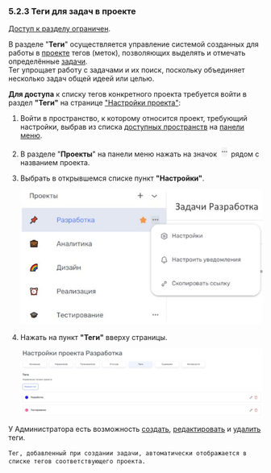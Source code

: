 ### 5.2.3 Теги для задач в проекте

[Доступ к разделу ограничен](9_roles/9.2_access.md).  

В разделе "**Теги**" осуществляется управление системой созданных для работы в [проекте](5_project/5_project.md) тегов (меток), позволяющих выделять и отмечать определённые [задачи](6_task/6_task.md).  
Тег упрощает работу с задачами и их поиск, поскольку объединяет несколько задач общей идеей или целью.  

**Для доступа** к списку тегов конкретного проекта требуется войти в раздел **"Теги"** на странице ["Настройки проекта"](5_project/5.2_settings/5.2_settings.md):  

1. Войти в пространство, к которому относится проект, требующий настройки, выбрав из списка [доступных пространств](4_workspace/4.1_me_workspaces.md) на [панели меню](3_menu/3_menu.md).  
2. В разделе "**Проекты**" на панели меню нажать на значок ![три точки](/imgs/значок_3точки.jpg) рядом с названием проекта.  
3. Выбрать в открывшемся списке пункт **"Настройки"**.

   ![project-3](/imgs/project-3.jpg)

4. Нажать на пункт **"Теги"** вверху страницы.

   ![5.2.3-1](/imgs/5.2.3-1.jpg)

У Администратора есть возможность [создать](5.2.3.1_create.md), [редактировать](5.2.3.2_edit.md) и [удалить](5.2.3.3_delete.md) теги.

    Тег, добавленный при создании задачи, автоматически отображается в списке тегов соответствующего проекта.

